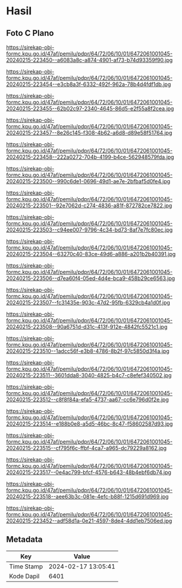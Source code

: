 # Hasil

## Foto C Plano

https://sirekap-obj-formc.kpu.go.id/47af/pemilu/pdpr/64/72/06/10/01/6472061001045-20240215-223450--a6083a8c-a874-4901-af73-b74d93359f90.jpg

https://sirekap-obj-formc.kpu.go.id/47af/pemilu/pdpr/64/72/06/10/01/6472061001045-20240215-223454--e3cb8a3f-6332-492f-962a-78b4d4fdf1db.jpg

https://sirekap-obj-formc.kpu.go.id/47af/pemilu/pdpr/64/72/06/10/01/6472061001045-20240215-223455--62b02c97-2340-4645-86d5-e2f55a8f2cea.jpg

https://sirekap-obj-formc.kpu.go.id/47af/pemilu/pdpr/64/72/06/10/01/6472061001045-20240215-223457--8e26c145-f308-4b62-a6d8-d89e58f51764.jpg

https://sirekap-obj-formc.kpu.go.id/47af/pemilu/pdpr/64/72/06/10/01/6472061001045-20240215-223458--222a0272-704b-4199-b4ce-562948579fda.jpg

https://sirekap-obj-formc.kpu.go.id/47af/pemilu/pdpr/64/72/06/10/01/6472061001045-20240215-223500--990c6de1-0696-49d1-ae7e-2bfbaf5d0fe4.jpg

https://sirekap-obj-formc.kpu.go.id/47af/pemilu/pdpr/64/72/06/10/01/6472061001045-20240215-223501--92e7062d-c274-4836-a81f-872782ce7822.jpg

https://sirekap-obj-formc.kpu.go.id/47af/pemilu/pdpr/64/72/06/10/01/6472061001045-20240215-223503--c94ee007-9796-4c34-bd73-8af7e7fc80ec.jpg

https://sirekap-obj-formc.kpu.go.id/47af/pemilu/pdpr/64/72/06/10/01/6472061001045-20240215-223504--63270c40-83ce-49d6-a886-a201b2b40391.jpg

https://sirekap-obj-formc.kpu.go.id/47af/pemilu/pdpr/64/72/06/10/01/6472061001045-20240215-223506--d7ea60f4-05ed-4d4e-bca9-458b29ce6563.jpg

https://sirekap-obj-formc.kpu.go.id/47af/pemilu/pdpr/64/72/06/10/01/6472061001045-20240215-223507--fc31435e-903c-47d2-95fb-6329cb4a1d0f.jpg

https://sirekap-obj-formc.kpu.go.id/47af/pemilu/pdpr/64/72/06/10/01/6472061001045-20240215-223508--90a6751d-d31c-413f-912e-4842fc5521c1.jpg

https://sirekap-obj-formc.kpu.go.id/47af/pemilu/pdpr/64/72/06/10/01/6472061001045-20240215-223510--1adcc56f-e3b8-4786-8b2f-97c5850d3f4a.jpg

https://sirekap-obj-formc.kpu.go.id/47af/pemilu/pdpr/64/72/06/10/01/6472061001045-20240215-223511--3601dda8-3040-4825-b4c7-c8efef340502.jpg

https://sirekap-obj-formc.kpu.go.id/47af/pemilu/pdpr/64/72/06/10/01/6472061001045-20240215-223512--c8f8f84a-efa5-4737-aa67-cc6e796d0f2e.jpg

https://sirekap-obj-formc.kpu.go.id/47af/pemilu/pdpr/64/72/06/10/01/6472061001045-20240215-223514--e188b0e8-a5d5-46bc-8c47-f58602587d93.jpg

https://sirekap-obj-formc.kpu.go.id/47af/pemilu/pdpr/64/72/06/10/01/6472061001045-20240215-223515--cf795f6c-ffbf-4ca7-a965-dc79229a8162.jpg

https://sirekap-obj-formc.kpu.go.id/47af/pemilu/pdpr/64/72/06/10/01/6472061001045-20240215-223517--0e4ac799-bfcf-4576-b643-48b4ebf6db74.jpg

https://sirekap-obj-formc.kpu.go.id/47af/pemilu/pdpr/64/72/06/10/01/6472061001045-20240215-223518--aee63b3c-081e-4efc-b88f-1215d691d969.jpg

https://sirekap-obj-formc.kpu.go.id/47af/pemilu/pdpr/64/72/06/10/01/6472061001045-20240215-223452--adf58d1a-0e21-4597-8de4-4dd1eb7506ed.jpg


## Metadata

| Key        | Value               |
| ---------- | ------------------- |
| Time Stamp | 2024-02-17 13:05:41 |
| Kode Dapil | 6401                |



